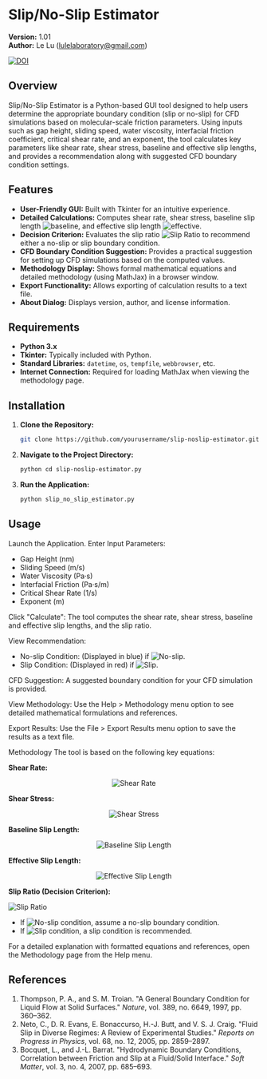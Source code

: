 # Slip/No-Slip Estimator

**Version:** 1.01  
**Author:** Le Lu ([lulelaboratory@gmail.com](mailto:lulelaboratory@gmail.com)) 

[![DOI](https://zenodo.org/badge/DOI/10.5281/zenodo.15045269.svg)](https://doi.org/10.5281/zenodo.15045269)

## Overview

Slip/No-Slip Estimator is a Python-based GUI tool designed to help users determine the appropriate boundary condition (slip or no-slip) for CFD simulations based on molecular-scale friction parameters. Using inputs such as gap height, sliding speed, water viscosity, interfacial friction coefficient, critical shear rate, and an exponent, the tool calculates key parameters like shear rate, shear stress, baseline and effective slip lengths, and provides a recommendation along with suggested CFD boundary condition settings.

## Features

- **User-Friendly GUI:** Built with Tkinter for an intuitive experience.
- **Detailed Calculations:** Computes shear rate, shear stress, baseline slip length ![baseline](https://latex.codecogs.com/svg.latex?b_0=\frac{\mu}{\lambda), and effective slip length ![effective](https://latex.codecogs.com/svg.latex?b_{\text{eff}}=b_0\left[1+\left(\frac{\gamma}{\gamma_c}\right)^m\right]).
- **Decision Criterion:** Evaluates the slip ratio ![Slip Ratio](https://latex.codecogs.com/svg.latex?\frac{b_{\text{eff}}}{h}) to recommend either a no-slip or slip boundary condition.
- **CFD Boundary Condition Suggestion:** Provides a practical suggestion for setting up CFD simulations based on the computed values.
- **Methodology Display:** Shows formal mathematical equations and detailed methodology (using MathJax) in a browser window.
- **Export Functionality:** Allows exporting of calculation results to a text file.
- **About Dialog:** Displays version, author, and license information.

## Requirements

- **Python 3.x**
- **Tkinter:** Typically included with Python.
- **Standard Libraries:** `datetime`, `os`, `tempfile`, `webbrowser`, etc.
- **Internet Connection:** Required for loading MathJax when viewing the methodology page.

## Installation

1. **Clone the Repository:**

   ```bash
   git clone https://github.com/yourusername/slip-noslip-estimator.git

2. **Navigate to the Project Directory:**

   ```bash
   python cd slip-noslip-estimator.py


3. **Run the Application:**

   ```bash
   python slip_no_slip_estimator.py

## Usage
Launch the Application.
Enter Input Parameters:
- Gap Height (nm)
- Sliding Speed (m/s)
- Water Viscosity (Pa·s)
- Interfacial Friction (Pa·s/m)
- Critical Shear Rate (1/s)
- Exponent (m)

Click "Calculate": The tool computes the shear rate, shear stress, baseline and effective slip lengths, and the slip ratio.

View Recommendation:
- No-slip Condition: (Displayed in blue) if ![No-slip](https://latex.codecogs.com/svg.latex?b_{\text{eff}}/h%20<%200.01).
- Slip Condition: (Displayed in red) if ![Slip](https://latex.codecogs.com/svg.latex?b_{\text{eff}}/h%20\ge%200.01).

CFD Suggestion: A suggested boundary condition for your CFD simulation is provided.

View Methodology: Use the Help > Methodology menu option to see detailed mathematical formulations and references.

Export Results: Use the File > Export Results menu option to save the results as a text file.

Methodology
The tool is based on the following key equations:

**Shear Rate:**

<p align="center">
  <img src="https://latex.codecogs.com/svg.latex?\gamma=\frac{U}{h}" alt="Shear Rate">
</p>

**Shear Stress:**

<p align="center">
  <img src="https://latex.codecogs.com/svg.latex?\tau=\mu\cdot\gamma" alt="Shear Stress">
</p>

**Baseline Slip Length:**

<p align="center">
  <img src="https://latex.codecogs.com/svg.latex?b_0=\frac{\mu}{\lambda}" alt="Baseline Slip Length">
</p>

**Effective Slip Length:**

<p align="center">
  <img src="https://latex.codecogs.com/svg.latex?b_{\text{eff}}=b_0\left[1+\left(\frac{\gamma}{\gamma_c}\right)^m\right]" alt="Effective Slip Length">
</p>

**Slip Ratio (Decision Criterion):**

![Slip Ratio](https://latex.codecogs.com/svg.latex?\text{Slip%20Ratio}=\frac{b_{\text{eff}}}{h})

- If ![No-slip condition](https://latex.codecogs.com/svg.latex?\frac{b_{\text{eff}}}{h}%20<%200.01), assume a no-slip boundary condition.
- If ![Slip condition](https://latex.codecogs.com/svg.latex?\frac{b_{\text{eff}}}{h}%20\ge%200.01), a slip condition is recommended.

For a detailed explanation with formatted equations and references, open the Methodology page from the Help menu.

## References
1. Thompson, P. A., and S. M. Troian. "A General Boundary Condition for Liquid Flow at Solid Surfaces." *Nature*, vol. 389, no. 6649, 1997, pp. 360–362.
2. Neto, C., D. R. Evans, E. Bonaccurso, H.-J. Butt, and V. S. J. Craig. "Fluid Slip in Diverse Regimes: A Review of Experimental Studies." *Reports on Progress in Physics*, vol. 68, no. 12, 2005, pp. 2859–2897.
3. Bocquet, L., and J.-L. Barrat. "Hydrodynamic Boundary Conditions, Correlation between Friction and Slip at a Fluid/Solid Interface." *Soft Matter*, vol. 3, no. 4, 2007, pp. 685–693.


